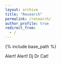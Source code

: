 ```yaml
---
layout: archive
title: "Research"
permalink: /research/
author_profile: true
redirect_from:
  - /
---
```


{% include base_path %}


Alert! Alert! Dj Dr Cat! 
